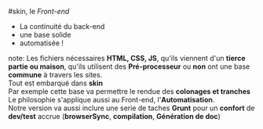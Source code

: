 <!-- .slide: data-breadcrumb="typo3,skin, front-end" -->
#skin, le *Front-end*
<ul>
<li class="fragment fade-in">La continuité du back-end</li>
<li class="fragment fade-in">une base solide</li>
<li class="fragment fade-in">automatisée !</li>
</ul>

note:
  Les fichiers nécessaires **HTML, CSS, JS**, qu'ils viennent d'un **tierce partie ou maison**, qu'ils utilisent des **Pré-processeur** ou **non** ont une base **commune** à travers les sites.<br>
  Tout est embarqué dans **skin**<br>
  Par exemple cette base va permettre le rendue des **colonages et tranches**<br>
  Le philosophie s'applique aussi au Front-end, l'**Automatisation**.<br>
  Notre version va aussi inclure une serie de taches **Grunt** pour un **confort** de **dev/test** accrue (**browserSync**, **compilation**, **Génération de doc**)
